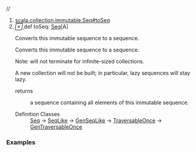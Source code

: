 //
<ol>
<li><a href="https://www.scala-lang.org/api/2.12.3/scala/collection/immutable/List.html#toSeq:scala.collection.immutable.Seq[A]">scala.collection.immutable.Seq#toSeq</a></li>
<li name="scala.collection.immutable.Seq#toSeq" visbl="pub" class="indented0 " data-isabs="false" fullcomment="yes" group="Ungrouped"> <a id="toSeq:scala.collection.immutable.Seq[A]"></a><a id="toSeq:Seq[A]"></a> <span class="permalink"> <a href="../../../scala/collection/immutable/List.html#toSeq:scala.collection.immutable.Seq[A]" title="Permalink"> <i class="material-icons"></i> </a> </span> <span class="modifier_kind"> <span class="modifier"></span> <span class="kind">def</span> </span> <span class="symbol"> <span class="name">toSeq</span><span class="result">: <a href="Seq.html" class="extype" name="scala.collection.immutable.Seq">Seq</a>[<span class="extype" name="scala.collection.immutable.List.A">A</span>]</span> </span> <p class="shortcomment cmt">Converts this immutable sequence to a sequence.</p>
 <div class="fullcomment">
  <div class="comment cmt">
   <p>Converts this immutable sequence to a sequence.</p>
   <p> Note: will not terminate for infinite-sized collections.</p>
   <p> A new collection will not be built; in particular, lazy sequences will stay lazy.</p>
  </div>
  <dl class="paramcmts block">
   <dt>
    returns
   </dt>
   <dd class="cmt">
    <p>a sequence containing all elements of this immutable sequence.</p>
   </dd>
  </dl>
  <dl class="attributes block"> 
   <dt>
    Definition Classes
   </dt>
   <dd>
    <a href="Seq.html" class="extype" name="scala.collection.immutable.Seq">Seq</a> → 
    <a href="../SeqLike.html" class="extype" name="scala.collection.SeqLike">SeqLike</a> → 
    <a href="../GenSeqLike.html" class="extype" name="scala.collection.GenSeqLike">GenSeqLike</a> → 
    <a href="../TraversableOnce.html" class="extype" name="scala.collection.TraversableOnce">TraversableOnce</a> → 
    <a href="../GenTraversableOnce.html" class="extype" name="scala.collection.GenTraversableOnce">GenTraversableOnce</a>
   </dd>
  </dl>
 </div> </li>
        </ol>


### Examples



























